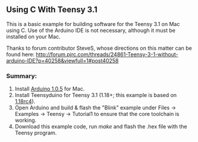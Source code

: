 ## Using C With Teensy 3.1

This is a basic example for building software for the Teensy 3.1 on Mac using C.  Use of the Arduino IDE is not necessary, although it must be installed on your Mac.

Thanks to forum contributor SteveS, whose directions on this matter can be found here: http://forum.pjrc.com/threads/24861-Teensy-3-1-without-arduino-IDE?p=40258&viewfull=1#post40258

### Summary:

1. Install [Arduino 1.0.5](http://arduino.cc/en/main/software) for Mac.
2. Install Teensyduino for Teensy 3.1 (1.18+; this example is based on [1.18rc4](http://www.pjrc.com/teensy/td_118-rc4/teensyduino.dmg)).
3. Open Arduino and build & flash the "Blink" example under Files -> Examples -> Teensy -> Tutorial1 to ensure that the core toolchain is working.
4. Download this example code, run *make* and flash the .hex file with the Teensy program.

